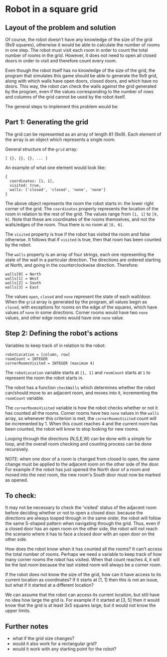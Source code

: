 # Robot in a square grid

## Layout of the problem and solution

Of course, the robot doesn't have any knowledge of the size of the grid (9x9 squares), otherwise it would be able to calculate the number of rooms in one step. The robot must visit each room in order to count the total number of rooms in the grid. However, it does not need to open all closed doors in order to visit and therefore count every room. 

Even though the robot itself has no knowledge of the size of the grid, the program that simulates this game should be able to generate the 9x9 grid, along with which walls have open doors, closed doors, and which have no doors. This way, the robot can check the walls against the grid generated by the program, even if the values corresponding to the number of rows and columns of the grid cannot be used by the robot itself.

The general steps to implement this problem would be:

## Part 1: Generating the grid

The grid can be represented as an array of length 81 (9x9). Each element of the array is an object which represents a single room. 

General structure of the `grid` array:
```
[ {}, {}, {}, ... ]
```

An example of what one element would look like:
```
{
  coordinates: [1, 1], 
  visited: true,
  walls: ['closed', 'closed', 'none', 'none']
}
```
The above object represents the room the robot starts in: the lower right corner of the grid. The `coordinates` property represents the location of the room in relation to the rest of the grid. The values range from `[1, 1]` to `[9, 9]`. Note that these are coordinates of the rooms themselves, and not the walls/edges of the room. Thus there is no room at `[0, 0]`.

The `visited` property is true if the robot has visited the room and false otherwise. It follows that if `visited` is true, then that room has been counted by the robot. 

The `walls` property is an array of four strings, each one representing the state of the wall in a particular direction. The directions are ordered starting at North, and going in the counterclockwise direction. Therefore: 

```
walls[0] = North
walls[1] = West
walls[2] = South 
walls[3] = East
```
The values `open`, `closed` and `none` represent the state of each wall/door. When the `grid` array is generated by the program, all values begin as `closed`, with exceptions for rooms on the edge of the squares, which have values of `none` in some directions. Corner rooms would have two `none` values, and other edge rooms would have one `none` value.



## Step 2: Defining the robot's actions

Variables to keep track of in relation to the robot:

```
robotLocation = [column, row]
roomCount = INTEGER
cornerRoomsVisited = INTEGER (maximum 4)
```

The `robotLocation` variable starts at `[1, 1]` and `roomCount` starts at `1` to represent the room the robot starts in. 

The robot has a function `checkWalls` which determines whether the robot can/should move to an adjacent room, and moves into it, incrementing the `roomCount` variable.

The `cornerRoomsVisited` variable is how the robot checks whether or not it has counted all the rooms. Corner rooms have two `none` values in the `walls` array, so whenever this criterion is met, the `cornerRoomsVisited` count will be incremented by 1. When this count reaches 4 and the current room has been counted, the robot will know to stop looking for new rooms. 

Looping through the directions (N,S,E,W) can be done with a simple for loop, and the overall room checking and counting process can be done recursively.


NOTE: when one door of a room is changed from closed to open, the same change must be applied to the adjacent room on the other side of the door. For example if the robot has just opened the North door of a room and moved into the next room, the new room's South door must now be marked as opened.


## To check: 

It may not be necessary to check the 'visited' status of the adjacent room before deciding whether or not to open a closed door. because the directions are always looped through in the same order, the robot will follow the same S-shaped pattern when navigating through the grid. Thus, even if a closed door has an open room on the other side, the robot will not reach the scenario where it has to face a closed door with an open door on the other side.

How does the robot know when it has counted all the rooms? It can't access the total number of rooms. Perhaps we need a variable to keep track of how many corner rooms the robot has visited. When that count reaches 4, it will be the last room because the last visited room will always be a corner room. 

If the robot does not know the size of the grid, how can it have access to its current location as coordinates? If it starts at [1, 1]  then this is not an issue, but what if it started at a different location? 

We can assume that the robot can access its current location, but still have no idea how large the grid is. For example if it started at [3, 5] then it would know that the grid is at least 3x5 squares large, but it would not know the upper limits. 

## Further notes
- what if the grid size changes?
- would it also work for a rectangular grid?
- would it work with any starting point for the robot?
